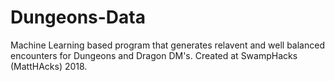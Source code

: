 # Dungeons-Data
Machine Learning based program that generates relavent and well balanced encounters for Dungeons and Dragon DM's. Created at SwampHacks (MattHAcks) 2018. 
